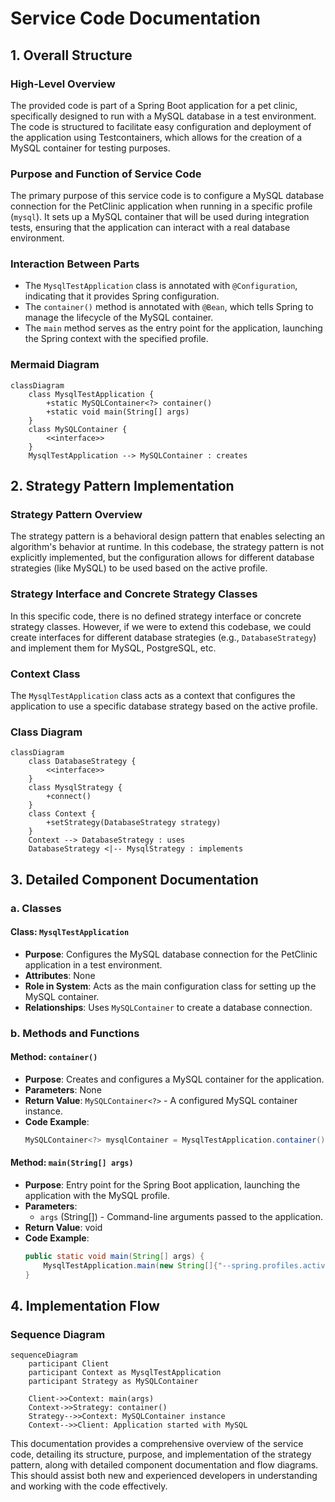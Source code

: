 # Service Code Documentation

## 1. Overall Structure

### High-Level Overview
The provided code is part of a Spring Boot application for a pet clinic, specifically designed to run with a MySQL database in a test environment. The code is structured to facilitate easy configuration and deployment of the application using Testcontainers, which allows for the creation of a MySQL container for testing purposes.

### Purpose and Function of Service Code
The primary purpose of this service code is to configure a MySQL database connection for the PetClinic application when running in a specific profile (`mysql`). It sets up a MySQL container that will be used during integration tests, ensuring that the application can interact with a real database environment.

### Interaction Between Parts
- The `MysqlTestApplication` class is annotated with `@Configuration`, indicating that it provides Spring configuration.
- The `container()` method is annotated with `@Bean`, which tells Spring to manage the lifecycle of the MySQL container.
- The `main` method serves as the entry point for the application, launching the Spring context with the specified profile.

### Mermaid Diagram
```mermaid
classDiagram
    class MysqlTestApplication {
        +static MySQLContainer<?> container()
        +static void main(String[] args)
    }
    class MySQLContainer {
        <<interface>>
    }
    MysqlTestApplication --> MySQLContainer : creates
```

## 2. Strategy Pattern Implementation

### Strategy Pattern Overview
The strategy pattern is a behavioral design pattern that enables selecting an algorithm's behavior at runtime. In this codebase, the strategy pattern is not explicitly implemented, but the configuration allows for different database strategies (like MySQL) to be used based on the active profile.

### Strategy Interface and Concrete Strategy Classes
In this specific code, there is no defined strategy interface or concrete strategy classes. However, if we were to extend this codebase, we could create interfaces for different database strategies (e.g., `DatabaseStrategy`) and implement them for MySQL, PostgreSQL, etc.

### Context Class
The `MysqlTestApplication` class acts as a context that configures the application to use a specific database strategy based on the active profile.

### Class Diagram
```mermaid
classDiagram
    class DatabaseStrategy {
        <<interface>>
    }
    class MysqlStrategy {
        +connect()
    }
    class Context {
        +setStrategy(DatabaseStrategy strategy)
    }
    Context --> DatabaseStrategy : uses
    DatabaseStrategy <|-- MysqlStrategy : implements
```

## 3. Detailed Component Documentation

### a. Classes

#### Class: `MysqlTestApplication`
- **Purpose**: Configures the MySQL database connection for the PetClinic application in a test environment.
- **Attributes**: None
- **Role in System**: Acts as the main configuration class for setting up the MySQL container.
- **Relationships**: Uses `MySQLContainer` to create a database connection.

### b. Methods and Functions

#### Method: `container()`
- **Purpose**: Creates and configures a MySQL container for the application.
- **Parameters**: None
- **Return Value**: `MySQLContainer<?>` - A configured MySQL container instance.
- **Code Example**:
    ```java
    MySQLContainer<?> mysqlContainer = MysqlTestApplication.container();
    ```

#### Method: `main(String[] args)`
- **Purpose**: Entry point for the Spring Boot application, launching the application with the MySQL profile.
- **Parameters**:
  - `args` (String[]) - Command-line arguments passed to the application.
- **Return Value**: void
- **Code Example**:
    ```java
    public static void main(String[] args) {
        MysqlTestApplication.main(new String[]{"--spring.profiles.active=mysql"});
    }
    ```

## 4. Implementation Flow

### Sequence Diagram
```mermaid
sequenceDiagram
    participant Client
    participant Context as MysqlTestApplication
    participant Strategy as MySQLContainer

    Client->>Context: main(args)
    Context->>Strategy: container()
    Strategy-->>Context: MySQLContainer instance
    Context-->>Client: Application started with MySQL
```

This documentation provides a comprehensive overview of the service code, detailing its structure, purpose, and implementation of the strategy pattern, along with detailed component documentation and flow diagrams. This should assist both new and experienced developers in understanding and working with the code effectively.